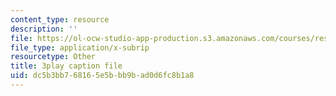 ```yaml
---
content_type: resource
description: ''
file: https://ol-ocw-studio-app-production.s3.amazonaws.com/courses/res-3-004-visualizing-materials-science-fall-2017/dc5b3bb768165e5bbb9bad0d6fc8b1a8_1Ed3U4rmyXU.vtt
file_type: application/x-subrip
resourcetype: Other
title: 3play caption file
uid: dc5b3bb7-6816-5e5b-bb9b-ad0d6fc8b1a8
---
```

